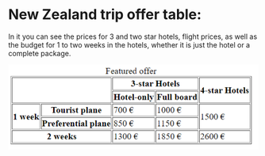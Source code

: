 # New Zealand trip offer table:

In it you can see the prices for 3 and two star hotels, flight prices, as well as the budget for 1 to two weeks in the hotels, whether it is just the hotel or a complete package.

![Offer Table](./img/table.png)